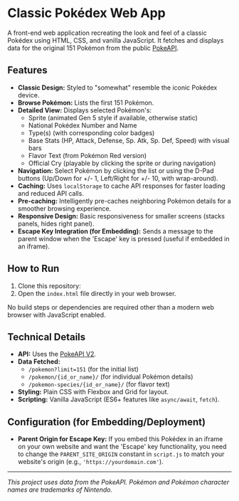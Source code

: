 # Classic Pokédex Web App

A front-end web application recreating the look and feel of a classic Pokédex using HTML, CSS, and vanilla JavaScript. It fetches and displays data for the original 151 Pokémon from the public [PokeAPI](https://pokeapi.co/).


## Features

*   **Classic Design:** Styled to "somewhat" resemble the iconic Pokédex device.
*   **Browse Pokémon:** Lists the first 151 Pokémon.
*   **Detailed View:** Displays selected Pokémon's:
    *   Sprite (animated Gen 5 style if available, otherwise static)
    *   National Pokédex Number and Name
    *   Type(s) (with corresponding color badges)
    *   Base Stats (HP, Attack, Defense, Sp. Atk, Sp. Def, Speed) with visual bars
    *   Flavor Text (from Pokémon Red version)
    *   Official Cry (playable by clicking the sprite or during navigation)
*   **Navigation:** Select Pokémon by clicking the list or using the D-Pad buttons (Up/Down for +/- 1, Left/Right for +/- 10, with wrap-around).
*   **Caching:** Uses `localStorage` to cache API responses for faster loading and reduced API calls.
*   **Pre-caching:** Intelligently pre-caches neighboring Pokémon details for a smoother browsing experience.
*   **Responsive Design:** Basic responsiveness for smaller screens (stacks panels, hides right panel).
*   **Escape Key Integration (for Embedding):** Sends a message to the parent window when the 'Escape' key is pressed (useful if embedded in an iframe).

## How to Run

1.  Clone this repository:
2.  Open the `index.html` file directly in your web browser.

No build steps or dependencies are required other than a modern web browser with JavaScript enabled.

## Technical Details

*   **API:** Uses the [PokeAPI V2](https://pokeapi.co/docs/v2).
*   **Data Fetched:**
    *   `/pokemon?limit=151` (for the initial list)
    *   `/pokemon/{id_or_name}/` (for individual Pokémon details)
    *   `/pokemon-species/{id_or_name}/` (for flavor text)
*   **Styling:** Plain CSS with Flexbox and Grid for layout.
*   **Scripting:** Vanilla JavaScript (ES6+ features like `async/await`, `fetch`).

## Configuration (for Embedding/Deployment)
*   **Parent Origin for Escape Key:** If you embed this Pokédex in an iframe on your own website and want the 'Escape' key functionality, you need to change the `PARENT_SITE_ORIGIN` constant in `script.js` to match your website's origin (e.g., `'https://yourdomain.com'`).

---

*This project uses data from the PokeAPI. Pokémon and Pokémon character names are trademarks of Nintendo.*